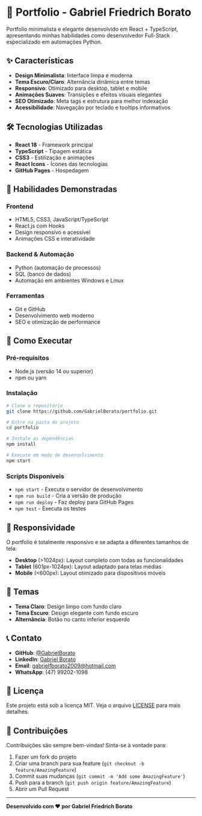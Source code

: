 # 🚀 Portfolio - Gabriel Friedrich Borato

Portfolio minimalista e elegante desenvolvido em React + TypeScript, apresentando minhas habilidades como desenvolvedor Full-Stack especializado em automações Python.

## ✨ Características

- **Design Minimalista**: Interface limpa e moderna
- **Tema Escuro/Claro**: Alternância dinâmica entre temas
- **Responsivo**: Otimizado para desktop, tablet e mobile
- **Animações Suaves**: Transições e efeitos visuais elegantes
- **SEO Otimizado**: Meta tags e estrutura para melhor indexação
- **Acessibilidade**: Navegação por teclado e tooltips informativos

## 🛠️ Tecnologias Utilizadas

- **React 18** - Framework principal
- **TypeScript** - Tipagem estática
- **CSS3** - Estilização e animações
- **React Icons** - Ícones das tecnologias
- **GitHub Pages** - Hospedagem

## 🎯 Habilidades Demonstradas

### Frontend
- HTML5, CSS3, JavaScript/TypeScript
- React.js com Hooks
- Design responsivo e acessível
- Animações CSS e interatividade

### Backend & Automação
- Python (automação de processos)
- SQL (banco de dados)
- Automação em ambientes Windows e Linux

### Ferramentas
- Git e GitHub
- Desenvolvimento web moderno
- SEO e otimização de performance

## 🚀 Como Executar

### Pré-requisitos
- Node.js (versão 14 ou superior)
- npm ou yarn

### Instalação
```bash
# Clone o repositório
git clone https://github.com/GabrielBorato/portfolio.git

# Entre na pasta do projeto
cd portfolio

# Instale as dependências
npm install

# Execute em modo de desenvolvimento
npm start
```

### Scripts Disponíveis
- `npm start` - Executa o servidor de desenvolvimento
- `npm run build` - Cria a versão de produção
- `npm run deploy` - Faz deploy para GitHub Pages
- `npm test` - Executa os testes

## 📱 Responsividade

O portfolio é totalmente responsivo e se adapta a diferentes tamanhos de tela:

- **Desktop** (>1024px): Layout completo com todas as funcionalidades
- **Tablet** (601px-1024px): Layout adaptado para telas médias
- **Mobile** (<600px): Layout otimizado para dispositivos móveis

## 🎨 Temas

- **Tema Claro**: Design limpo com fundo claro
- **Tema Escuro**: Design elegante com fundo escuro
- **Alternância**: Botão no canto inferior esquerdo

## 📞 Contato

- **GitHub**: [@GabrielBorato](https://github.com/GabrielBorato)
- **LinkedIn**: [Gabriel Borato](https://linkedin.com/in/gabriel-borato)
- **Email**: gabrielfborato2009@hotmail.com
- **WhatsApp**: (47) 99202-1098

## 📄 Licença

Este projeto está sob a licença MIT. Veja o arquivo [LICENSE](LICENSE) para mais detalhes.

## 🤝 Contribuições

Contribuições são sempre bem-vindas! Sinta-se à vontade para:

1. Fazer um fork do projeto
2. Criar uma branch para sua feature (`git checkout -b feature/AmazingFeature`)
3. Commit suas mudanças (`git commit -m 'Add some AmazingFeature'`)
4. Push para a branch (`git push origin feature/AmazingFeature`)
5. Abrir um Pull Request

---

**Desenvolvido com ❤️ por Gabriel Friedrich Borato**
